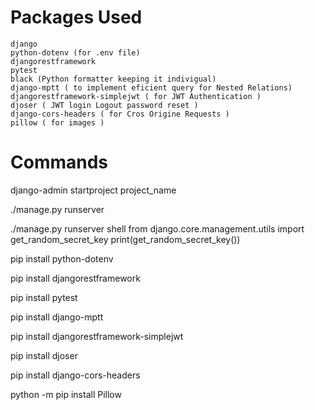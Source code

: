 # Packages Used
    django
    python-dotenv (for .env file)
    djangorestframework
    pytest
    black (Python formatter keeping it indivigual)
    django-mptt ( to implement eficient query for Nested Relations)
    djangorestframework-simplejwt ( for JWT Authentication )
    djoser ( JWT login Logout password reset )
    django-cors-headers ( for Cros Origine Requests )
    pillow ( for images )



# Commands
django-admin startproject project_name

./manage.py runserver

./manage.py runserver shell
from django.core.management.utils import get_random_secret_key
print(get_random_secret_key())

pip install python-dotenv

pip install djangorestframework

pip install pytest

pip install django-mptt

pip install djangorestframework-simplejwt

pip install djoser

pip install django-cors-headers

python -m pip install Pillow